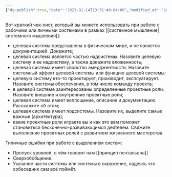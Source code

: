 ```yaml
---
{"dg-publish":true,"date":"2023-01-14T13:31:40+04:00","modified_at":"2023-04-28T09:47:02+04:00","permalink":"/cheklist-pri-rabote-s-sistemami/","dgPassFrontmatter":true}
---
```



Вот краткий чек-лист, который вы можете использовать при работе с рабочими или личными системами в рамках [[системное мышление|системного мышления]]:
-   целевая система представлена в физическом мире, и не является документацией. Докажите;
-   целевая система является частью надсистемы. Назовите целевую систему и ее надсистему, а также докажите вложенность;
-   целевая система имеет свойство эмерджентности. Назовите системный эффект целевой системы или функцию целевой системы;
-   целевую систему кто-то проектирует, производит, эксплуатирует. Назовите системы обеспечения, в том числе команду проекта;
-   в целевой системе заинтересованы определенные проектные роли. Назовите внешние и внутренние проектные роли;
-   целевая система имеет воплощение, описание и документацию. Расскажите об этом;
-   целевая система имеет подсистемы. Назовите их, выделите самые важные (архитектура);
-   какие проектные роли играете вы и как это вам поможет становиться бесконечно-развивающимся деятелем. Свяжите выполнение проектных ролей с развитием жизненного мастерства.

Типичные ошибки при работе с выделением систем:
- Пропуск уровней, о чём говорит нам [[принцип почтальона]]
- Сверхобобщение.
- Указание части системы или системы в окружение, надеясь что собеседник сам всё поймёт.
